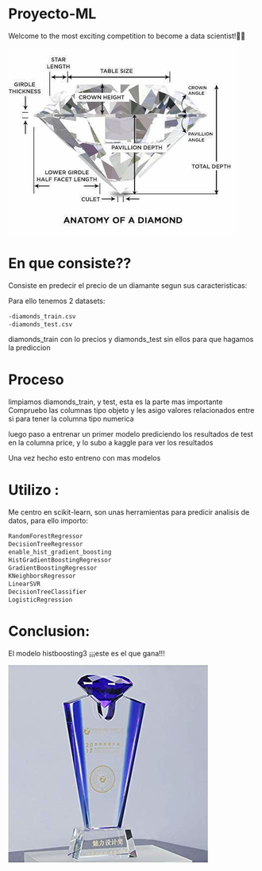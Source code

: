 # Proyecto-ML

Welcome to the most exciting competition to become a data scientist!💪🏻

![diamante](./input/diamante.jpg)



# En que consiste??

Consiste en predecir el precio de un diamante segun sus caracteristicas:

Para ello tenemos 2 datasets:
    
    -diamonds_train.csv
    -diamonds_test.csv

diamonds_train con lo precios y diamonds_test sin ellos para que hagamos la prediccion

# Proceso

limpiamos diamonds_train, y test, esta es la parte mas importante
Compruebo las columnas tipo objeto y les asigo valores relacionados entre si para tener la columna tipo numerica

luego paso a entrenar un primer modelo prediciendo los resultados de test en la columna price, y lo subo a kaggle para ver los resultados

Una vez hecho esto entreno con mas modelos


# Utilizo :

Me centro en scikit-learn, son unas herramientas para predicir analisis de datos, para ello importo:

    RandomForestRegressor
    DecisionTreeRegressor
    enable_hist_gradient_boosting
    HistGradientBoostingRegressor
    GradientBoostingRegressor
    KNeighborsRegressor
    LinearSVR
    DecisionTreeClassifier
    LogisticRegression

# Conclusion:

El modelo histboosting3 ¡¡¡este es el que gana!!!

![trofeo](./input/trofeo.jpg) 


